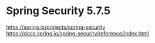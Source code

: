 # Spring Security 5.7.5
https://spring.io/projects/spring-security  
https://docs.spring.io/spring-security/reference/index.html